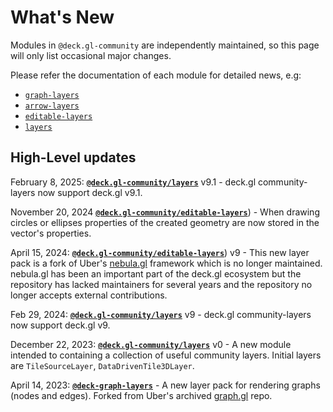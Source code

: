# What's New

Modules in `@deck.gl-community` are independently maintained, so this page will only list occasional major changes.

Please refer the documentation of each module for detailed news, e.g:

- [`graph-layers`](/docs/modules/graph-layers#whats-new)
- [`arrow-layers`](/docs/modules/arrow-layers#whats-new)
- [`editable-layers`](/docs/modules/editable-layers#whats-new)
- [`layers`](/docs/modules/editable-layers#whats-new)

## High-Level updates

February 8, 2025: [**`@deck.gl-community/layers`**](/docs/modules/layers) v9.1 - deck.gl community-layers now support deck.gl v9.1.

November 20, 2024 [**`@deck.gl-community/editable-layers`**](/docs/modules/editable-layers)) - When drawing circles or ellipses properties of the created geometry are now stored in the vector's properties.

April 15, 2024: [**`@deck.gl-community/editable-layers`**](/docs/modules/editable-layers)) v9 - This new layer pack is a fork of Uber's [nebula.gl](https://nebula.gl) framework which is no longer maintained. nebula.gl has been an important part of the deck.gl ecosystem but the repository has lacked maintainers for several years and the repository no longer accepts external contributions.

Feb 29, 2024: [**`@deck.gl-community/layers`**](/docs/modules/layers) v9 - deck.gl community-layers now support deck.gl v9.

December 22, 2023: [**`@deck.gl-community/layers`**](/docs/modules/layers) v0 - A new module intended to containing a collection of useful community layers. Initial layers are `TileSourceLayer`, `DataDrivenTile3DLayer`.

April 14, 2023: [**`@deck-graph-layers`**](/docs/modules/graph-layers) - A new layer pack for rendering graphs (nodes and edges). Forked from Uber's archived [graph.gl](https://graph.gl) repo.

